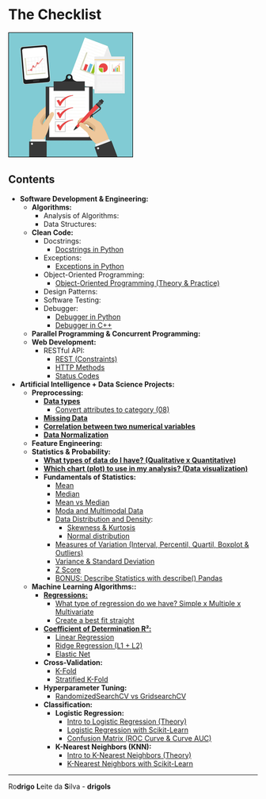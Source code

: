 # The Checklist

![logo](res/tclogo.png)

## Contents

 - **Software Development & Engineering:**
   - **Algorithms:**
     - Analysis of Algorithms:
     - Data Structures:
   - **Clean Code:**
     - Docstrings:
       - [Docstrings in Python](https://github.com/drigols/studies/blob/master/modules/python-codes/modules/tips-and-tricks/docstrings/docstrings-in-python.ipynb)
     - Exceptions:
       - [Exceptions in Python](https://github.com/drigols/studies/blob/master/modules/python-codes/modules/tips-and-tricks/errors-and-exceptions/exceptions.ipynb/)
     - Object-Oriented Programming:
       - [Object-Oriented Programming (Theory & Practice)](https://github.com/drigols/studies/tree/master/modules/oop)
     - Design Patterns:
     - Software Testing:
     - Debugger:
       - [Debugger in Python](https://github.com/drigols/studies/blob/master/modules/python-codes/modules/tips-and-tricks/debugger/README.md)
       - [Debugger in C++](https://github.com/drigols/studies/tree/master/modules/cc-codes/modules/debugging/gdb)
   - **Parallel Programming & Concurrent Programming:**
   - **Web Development:**
     - RESTful API:
       - [REST (Constraints)](https://github.com/drigols/studies/blob/master/modules/restful-api/modules/rest-constraints.md)
       - [HTTP Methods](https://github.com/drigols/studies/blob/master/modules/restful-api/modules/http-methos.md)
       - [Status Codes](https://github.com/drigols/studies/blob/master/modules/restful-api/modules/status-codes.md)
 - **Artificial Intelligence + Data Science Projects:**
   - **Preprocessing:**
     - **[Data types](https://github.com/drigols/studies/blob/master/modules/ai-codes/modules/preprocessing/data-types.md)**
       - [Convert attributes to category (08)](https://github.com/drigols/studies/blob/master/modules/stack-bootcamp-ds-2021-10/notebooks/machine_learning_deploy.ipynb)
     - **[Missing Data](https://github.com/drigols/studies/blob/master/modules/ai-codes/modules/preprocessing/missing-data.md)**
     - **[Correlation between two numerical variables](https://github.com/drigols/studies/blob/master/modules/ai-codes/modules/preprocessing/correlation.md)**
     - **[Data Normalization](https://github.com/drigols/studies/blob/master/modules/ai-codes/modules/preprocessing/data-normalization.md)**
   - **Feature Engineering:**
   - **Statistics & Probability:**
     - **[What types of data do I have? (Qualitative x Quantitative)](https://github.com/drigols/studies/blob/master/modules/math-codes/modules/statistics-and-probability/data-types-in-statistic.md)**
     - **[Which chart (plot) to use in my analysis? (Data visualization)](https://github.com/drigols/studies/tree/master/modules/math-codes#statistics-and-probability)**
     - **Fundamentals of Statistics:**
       - [Mean](https://github.com/drigols/studies/blob/master/modules/math-codes/modules/statistics-and-probability/mean.md)
       - [Median](https://github.com/drigols/studies/blob/master/modules/math-codes/modules/statistics-and-probability/median.md)
       - [Mean vs Median](https://github.com/drigols/studies/blob/master/modules/math-codes/modules/statistics-and-probability/mean-vs-median.md)
       - [Moda and Multimodal Data](https://github.com/drigols/studies/blob/master/modules/math-codes/modules/statistics-and-probability/mode.md)
       - [Data Distribution and Density](https://github.com/drigols/studies/blob/master/modules/math-codes/modules/statistics-and-probability/distribution-and-density.md):
         - [Skewness & Kurtosis](https://github.com/drigols/studies/blob/master/modules/math-codes/modules/statistics-and-probability/skewness-kurtosis.md)
         - [Normal distribution](https://github.com/drigols/studies/blob/master/modules/math-codes/modules/statistics-and-probability/normal-distribution.md)
       - [Measures of Variation (Interval, Percentil, Quartil, Boxplot & Outliers)](https://github.com/drigols/studies/blob/master/modules/math-codes/modules/statistics-and-probability/measures-of-variation.md)
       - [Variance & Standard Deviation](https://github.com/drigols/studies/blob/master/modules/math-codes/modules/statistics-and-probability/variance-and-standard-deviation.md)
       - [Z Score](https://github.com/drigols/studies/blob/master/modules/math-codes/modules/statistics-and-probability/z-score.md)
       - [BONUS: Describe Statistics with describe() Pandas](https://github.com/drigols/studies/blob/master/modules/math-codes/modules/statistics-and-probability/bonus-describe.md)
   - **Machine Learning Algorithms::**
     - **[Regressions:](https://github.com/drigols/studies/tree/master/modules/ai-codes/modules/regression)**
       - [What type of regression do we have? Simple x Multiple x Multivariate](https://github.com/drigols/studies/blob/master/modules/ai-codes/modules/linear-regression/intro-to-linear-regression.md)
       - [Create a best fit straight](https://github.com/drigols/studies/blob/master/modules/ai-codes/modules/linear-regression/linear-regression-sse-ols-gd.md)
     - **[Coefficient of Determination R²:](https://github.com/drigols/studies/blob/master/modules/ai-codes/modules/linear-regression/r2.md)**
       - [Linear Regression](https://github.com/drigols/studies/blob/master/modules/ai-codes/modules/linear-regression/linear-regression-sse-ols-gd.md)
       - [Ridge Regression (L1 + L2)](https://github.com/drigols/studies/blob/master/modules/ai-codes/modules/ridge-regression/intro-to-ridge-regression-l1-l2.md)
       - [Elastic Net](https://github.com/drigols/studies/blob/master/modules/ai-codes/modules/elastic-net/intro-to-elastic-net.md)
     - **Cross-Validation:**
       - [K-Fold](https://github.com/drigols/studies/blob/master/modules/ai-codes/modules/cross-validation/k-fold.md)
       - [Stratified K-Fold](https://github.com/drigols/studies/blob/master/modules/ai-codes/modules/cross-validation/stratified-k-fold.md)
     - **Hyperparameter Tuning:**
       - [RandomizedSearchCV vs GridsearchCV](https://github.com/drigols/studies/blob/master/modules/ai-codes/modules/hyperparameter-tuning/randomizedsearchcv-vs-gridsearchcv.md)
     - **Classification:**
       - **Logistic Regression:**
         - [Intro to Logistic Regression (Theory)](https://github.com/drigols/studies/blob/master/modules/ai-codes/modules/logistic-regression/intro-to-lr.md)
         - [Logistic Regression with Scikit-Learn](https://github.com/drigols/studies/blob/master/modules/ai-codes/modules/logistic-regression/lr-w-sklearn.md)
         - [Confusion Matrix (ROC Curve & Curve AUC)](https://github.com/drigols/studies/blob/master/modules/ai-codes/modules/logistic-regression/confusion-matrix.md) 
       - **K-Nearest Neighbors (KNN):**
         - [Intro to K-Nearest Neighbors (Theory)](https://github.com/drigols/studies/blob/master/modules/ai-codes/modules/knn/intro-to-knn.md)
         - [K-Nearest Neighbors with Scikit-Learn](https://github.com/drigols/studies/blob/master/modules/ai-codes/modules/knn/knn-w-sklearn.md)

---

Ro**drigo** **L**eite da **S**ilva - **drigols**
